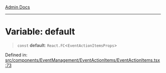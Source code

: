[Admin Docs](/)

***

# Variable: default

> `const` **default**: `React.FC`\<`EventActionItemsProps`\>

Defined in: [src/components/EventManagement/EventActionItems/EventActionItems.tsx:73](https://github.com/PalisadoesFoundation/talawa-admin/blob/main/src/components/EventManagement/EventActionItems/EventActionItems.tsx#L73)
